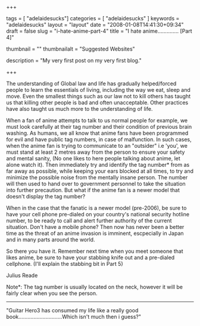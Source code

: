 
+++

tags = [ "adelaidesucks"]
categories = [ "adelaidesucks" ]
keywords = "adelaidesucks"
layout = "layout"
date = "2008-01-08T14:41:30+09:34"
draft = false
slug = "i-hate-anime-part-4"
title = "I hate anime.............. [Part 4]"

thumbnail = ""
thumbnailalt = "Suggested Websites"

description = "My very first post on my very first blog."

+++

The understanding of Global law and life has gradually helped/forced people to learn the essentials of living, including the way we eat, sleep and move. Even the smallest things such as our law not to kill others has taught us that killing other people is bad and often unacceptable. Other practices have also taught us much more to the understanding of life.

When a fan of anime attempts to talk to us normal people for example, we must look carefully at their tag number and their condition of previous brain washing. As humans, we all know that anime fans have been programmed for evil and have public tag numbers, in case of malfunction. In such cases, when the anime fan is trying to communicate to an "outsider" i.e 'you', we must stand at least 2 metres away from the person to ensure your safety and mental sanity, (No one likes to here people talking about anime, let alone watch it). Then immediately try and identify the tag number* from as far away as possible, while keeping your ears blocked at all times, to try and minimize the possible noise from the mentally insane person. The number will then used to hand over to government personnel to take the situation into further precaution. But what if the anime fan is a newer model that doesn't display the tag number?

When in the case that the fanatic is a newer model (pre-2006), be sure to have your cell phone pre-dialed on your country's national security hotline number, to be ready to call and alert further authority of the current situation. Don't have a mobile phone? Then now has never been a better time as the threat of an anime invasion is imminent, escpecially in Japan and in many parts around the world.

So there you have it. Remember next time when you meet someone that likes anime, be sure to have your stabbing knife out and a pre-dialed cellphone. (I'll explain the stabbing bit in Part 5)

Julius Reade

Note*: The tag number is usually located on the neck, however it will be fairly clear when you see the person.
________________________________________________

"Guitar Hero3 has consumed my life like a really good book.............................Which isn't much then i guess?"